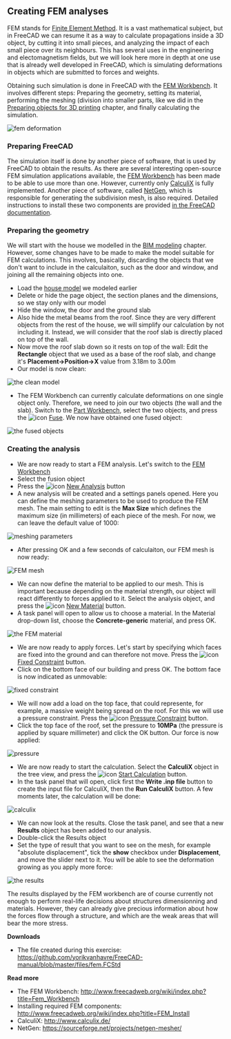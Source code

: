 ## Creating FEM analyses

FEM stands for [Finite Element Method](https://en.wikipedia.org/wiki/Finite_element_method). It is a vast mathematical subject, but in FreeCAD we can resume it as a way to calculate propagations inside a 3D object, by cutting it into small pieces, and analyzing the impact of each small piece over its neighbours. This has several uses in the engineering and electomagnetism fields, but we will look here more in depth at one use that is already well developed in FreeCAD, which is simulating deformations in objects which are submitted to forces and weights.

Obtaining such simulation is done in FreeCAD with the [FEM Workbench](http://www.freecadweb.org/wiki/index.php?title=Fem_Workbench). It involves different steps: Preparing the geometry, setting its material, performing the meshing (division into smaller parts, like we did in the [Preparing objects for 3D printing](preparing_models_for_3d_printing.md) chapter, and finally calculating the simulation.

![fem deformation](http://www.freecadweb.org/wiki/images/4/42/Exercise_fem_01.jpg)

### Preparing FreeCAD

The simulation itself is done by another piece of software, that is used by FreeCAD to obtain the results. As there are several interesting open-source FEM simulation applications available, the [FEM Workbench](http://www.freecadweb.org/wiki/index.php?title=Fem_Workbench) has been made to be able to use more than one. However, currently only [CalculiX](http://www.calculix.de/) is fully implemented. Another piece of software, called [NetGen](https://sourceforge.net/projects/netgen-mesher/), which is responsible for generating the subdivision mesh, is also required. Detailed instructions to install these two components are provided [in the FreeCAD documentation](http://www.freecadweb.org/wiki/index.php?title=FEM_Install).

### Preparing the geometry

We will start with the house we modelled in the [BIM modeling](bim_modeling.md) chapter. However, some changes have to be made to make the model suitable for FEM calculations. This involves, basically, discarding the objects that we don't want to include in the calculaiton, such as the door and window, and joining all the remaining objects into one.

* Load the [house model](https://github.com/yorikvanhavre/FreeCAD-manual/blob/master/files/house.FCStd) we modeled earlier
* Delete or hide the page object, the section planes and the dimensions, so we stay only with our model
* Hide the window, the door and the ground slab
* Also hide the metal beams from the roof. Since they are very different objects from the rest of the house, we will simplify our calculation by not including it. Instead, we will consider that the roof slab is directly placed on top of the wall.
* Now move the roof slab down so it rests on top of the wall: Edit the **Rectangle** object that we used as a base of the roof slab, and change it's **Placement->Position->X** value from 3.18m to 3.00m
* Our model is now clean:

![the clean model](http://www.freecadweb.org/wiki/images/6/65/Exercise_fem_02.jpg)

* The FEM Workbench can currently calculate deformations on one single object only. Therefore, we need to join our two objects (the wall and the slab). Switch to the [Part Workbench](http://www.freecadweb.org/wiki/index.php?title=Part_Module), select the two objects, and press the ![icon](http://www.freecadweb.org/wiki/images/thumb/c/c6/Part_Fuse.png/16px-Part_Fuse.png) [Fuse](http://www.freecadweb.org/wiki/index.php?title=Part_Fuse). We now have obtained one fused object:

![the fused objects](http://www.freecadweb.org/wiki/images/c/c6/Exercise_fem_03.jpg)

### Creating the analysis

* We are now ready to start a FEM analysis. Let's switch to the [FEM Workbench](http://www.freecadweb.org/wiki/index.php?title=Fem_Workbench)
* Select the fusion object
* Press the ![icon](http://www.freecadweb.org/wiki/images/thumb/5/57/FEM_Analysis.png/16px-FEM_Analysis.png) [New Analysis](http://www.freecadweb.org/wiki/index.php?title=FEM_Analysis) button
* A new analysis will be created and a settings panels opened. Here you can define the meshing parameters to be used to produce the FEM mesh. The main setting to edit is the **Max Size** which defines the maximum size (in millimeters) of each piece of the mesh. For now, we can leave the default value of 1000:

![meshing parameters](http://www.freecadweb.org/wiki/images/5/58/Exercise_fem_04.jpg)

* After pressing OK and a few seconds of calculaiton, our FEM mesh is now ready:

![FEM mesh](http://www.freecadweb.org/wiki/images/e/e2/Exercise_fem_05.jpg)

* We can now define the material to be applied to our mesh. This is important because depending on the material strength, our object will react differently to forces applied to it. Select the analysis object, and press the ![icon](http://www.freecadweb.org/wiki/images/thumb/1/1e/FEM_Material.png/16px-FEM_Material.png) [New Material](http://www.freecadweb.org/wiki/index.php?title=FEM_Material) button.
* A task panel will open to allow us to choose a material. In the Material drop-down list, choose the **Concrete-generic** material, and press OK.

![the FEM material](http://www.freecadweb.org/wiki/images/5/52/Exercise_fem_06.jpg)

* We are now ready to apply forces. Let's start by specifying which faces are fixed into the ground and can therefore not move. Press the ![icon](http://www.freecadweb.org/wiki/images/thumb/d/d3/FEM_FixedConstraint.png/16px-FEM_FixedConstraint.png) [Fixed Constraint](http://www.freecadweb.org/wiki/index.php?title=FEM_FixedConstraint) button.
* Click on the bottom face of our building and press OK. The bottom face is now indicated as unmovable:

![fixed constraint](http://www.freecadweb.org/wiki/images/a/a0/Exercise_fem_07.jpg)

* We will now add a load on the top face, that could represente, for example, a massive weight being spread on the roof. For this we will use a pressure constraint. Press the ![icon](http://www.freecadweb.org/wiki/images/thumb/4/42/FEM_PressureConstraint.png/16px-FEM_PressureConstraint.png) [Pressure Constraint](http://www.freecadweb.org/wiki/index.php?title=FEM_PressureConstraint) button.
* Click the top face of the roof, set the pressure to **10MPa** (the pressure is applied by square millimeter) and click the OK button. Our force is now applied:

![pressure](http://www.freecadweb.org/wiki/images/a/a2/Exercise_fem_08.jpg)

* We are now ready to start the calculation. Select the **CalculiX** object in the tree view, and press the ![icon](http://www.freecadweb.org/wiki/images/thumb/4/4a/FEM_Calculation.png/16px-FEM_Calculation.png) [Start Calculation](http://www.freecadweb.org/wiki/index.php?title=FEM_Calculation) button.
* In the task panel that will open, click first the **Write .inp file** button to create the input file for CalculiX, then the **Run CalculiX** button. A few moments later, the calculation will be done:

![calculix](http://www.freecadweb.org/wiki/images/c/c2/Exercise_fem_09.jpg)

* We can now look at the results. Close the task panel, and see that a new **Results** object has been added to our analysis.
* Double-click the Results object
* Set the type of result that you want to see on the mesh, for example "absolute displacement", tick the **show** checkbox under **Displacement**, and move the slider next to it. You will be able to see the deformation growing as you apply more force:

![the results](http://www.freecadweb.org/wiki/images/5/53/Exercise_fem_10.jpg)

The results displayed by the FEM workbench are of course currently not enough to perform real-life decisions about structures dimensionning and materials. However, they can already give precious information about how the forces flow through a structure, and which are the weak areas that will bear the more stress.

**Downloads**

* The file created during this exercise: https://github.com/yorikvanhavre/FreeCAD-manual/blob/master/files/fem.FCStd

**Read more**

* The FEM Workbench: http://www.freecadweb.org/wiki/index.php?title=Fem_Workbench
* Installing required FEM components: http://www.freecadweb.org/wiki/index.php?title=FEM_Install
* CalculiX: http://www.calculix.de/
* NetGen: https://sourceforge.net/projects/netgen-mesher/
